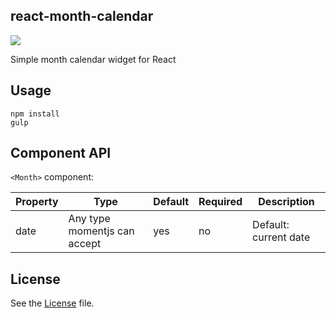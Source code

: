 ## react-month-calendar

![](http://dbachko.github.io/react-month-calendar/example/calendar.png)

Simple month calendar widget for React

## Usage

```
npm install
gulp
```

## Component API

`<Month>` component:

Property | Type | Default | Required | Description
-------- | ---- | ------- | -------- |-----------
date | Any type momentjs can accept | yes | no | Default: current date

## License

See the [License](LICENSE) file.
